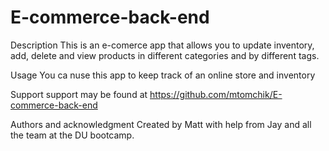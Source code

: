 # E-commerce-back-end
Description
This is an e-comerce app that allows you to update inventory, add, delete and view products in different categories and by different tags.

Usage
You ca nuse this app to keep track of an online store and inventory

Support
support may be found at https://github.com/mtomchik/E-commerce-back-end

Authors and acknowledgment
Created by Matt with help from Jay and all the team at the DU bootcamp.
